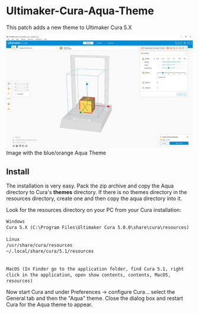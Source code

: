 # Ultimaker-Cura-Aqua-Theme
This patch adds a new theme to Ultimaker Cura 5.X

![image](https://github.com/x40-Community/Ultimaker-Cura-Aqua-Theme/blob/main/Cura_Aqua_Theme_50.jpg)
Image with the blue/orange Aqua Theme

## Install
The installation is very easy. Pack the zip archive and copy the Aqua directory to Cura's **themes** directory. If there is no themes directory in the resources directory, create one and then copy the aqua directory into it.

Look for the resources directory on your PC from your Cura installation:

    Windows
    Cura 5.X (C:\Program Files\Ultimaker Cura 5.0.0\share\cura\resources)

    Linux
    /usr/share/cura/resources
    ~/.local/share/cura/5.1/resources


    MacOS (In Finder go to the application folder, find Cura 5.1, right click in the application, open show contents, contents, MacOS, resources)

 

Now start Cura and under Preferences -> configure Cura... select the General tab and then the "Aqua" theme. Close the dialog box and restart Cura for the Aqua theme to appear.

